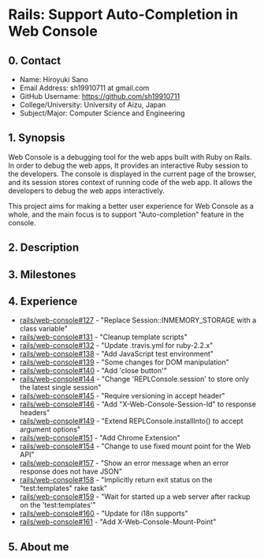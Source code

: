 # Rails: Support Auto-Completion in Web Console

## 0. Contact

- Name: Hiroyuki Sano
- Email Address: sh19910711 at gmail.com
- GitHub Username: https://github.com/sh19910711
- College/University: University of Aizu, Japan
- Subject/Major: Computer Science and Engineering

## 1. Synopsis

Web Console is a debugging tool for the web apps built with Ruby on Rails. In order
to debug the web apps, It provides an interactive Ruby session to the developers.
The console is displayed in the current page of the browser, and its session stores
context of running code of the web app. It allows the developers to debug the web
apps interactively.

This project aims for making a better user experience for Web Console as a whole,
and the main focus is to support "Auto-completion" feature in the console.

## 2. Description

## 3. Milestones

## 4. Experience

* [rails/web-console#127](https://github.com/rails/web-console/pulls/127) - "Replace Session::INMEMORY_STORAGE with a class variable"
* [rails/web-console#131](https://github.com/rails/web-console/pulls/131) - "Cleanup template scripts"
* [rails/web-console#132](https://github.com/rails/web-console/pulls/132) - "Update .travis.yml for ruby-2.2.x"
* [rails/web-console#138](https://github.com/rails/web-console/pulls/138) - "Add JavaScript test environment"
* [rails/web-console#139](https://github.com/rails/web-console/pulls/139) - "Some changes for DOM manipulation"
* [rails/web-console#140](https://github.com/rails/web-console/pulls/140) - "Add 'close button'"
* [rails/web-console#144](https://github.com/rails/web-console/pulls/144) - "Change 'REPLConsole.session' to store only the latest single session"
* [rails/web-console#145](https://github.com/rails/web-console/pulls/145) - "Require versioning in accept header"
* [rails/web-console#146](https://github.com/rails/web-console/pulls/146) - "Add "X-Web-Console-Session-Id" to response headers"
* [rails/web-console#149](https://github.com/rails/web-console/pulls/149) - "Extend REPLConsole.installInto() to accept argument options"
* [rails/web-console#151](https://github.com/rails/web-console/pulls/151) - "Add Chrome Extension"
* [rails/web-console#154](https://github.com/rails/web-console/pulls/154) - "Change to use fixed mount point for the Web API"
* [rails/web-console#157](https://github.com/rails/web-console/pulls/157) - "Show an error message when an error response does not have JSON"
* [rails/web-console#158](https://github.com/rails/web-console/pulls/158) - "Implicitly return exit status on the "test:templates" rake task"
* [rails/web-console#159](https://github.com/rails/web-console/pulls/159) - "Wait for started up a web server after rackup on the 'test:templates'"
* [rails/web-console#160](https://github.com/rails/web-console/pulls/160) - "Update for i18n supports"
* [rails/web-console#161](https://github.com/rails/web-console/pulls/161) - "Add X-Web-Console-Mount-Point"

## 5. About me
